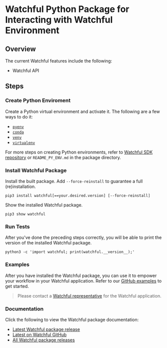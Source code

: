 # Watchful Python Package for Interacting with Watchful Environment

## Overview
The current Watchful features include the following:
- Watchful API
<!---
- Data Enrichment
--->

## Steps

### Create Python Enviroment
Create a Python virtual environment and activate it. The following are a few ways to do it:
- [`pyenv`](https://github.com/pyenv/pyenv)
- [`conda`](https://docs.conda.io/projects/conda/en/latest/user-guide/tasks/manage-environments.html)
- [`venv`](https://docs.python.org/3/library/venv.html)
- [`virtualenv`](https://virtualenv.pypa.io/en/latest/)

For more steps on creating Python environments, refer to [Watchful SDK repository](https://github.com/Watchfulio/watchful-py/blob/main/README_PY_ENV.md) or `README_PY_ENV.md` in the package directory.

### Install Watchful Package
Install the built package. Add `--force-reinstall` to guarantee a full (re)installation.
```command
pip3 install watchful[==your.desired.version] [--force-reinstall]
```
Show the installed Watchful package.
```command
pip3 show watchful
```

### Run Tests
After you've done the preceding steps correctly, you will be able to print the version of the installed Watchful package.
```command
python3 -c 'import watchful; print(watchful.__version__);'
```

### Examples
After you have installed the Watchful package, you can use it to empower your workflow in your Watchful application. Refer to our [GitHub examples](https://github.com/Watchfulio/watchful-py/tree/main/examples) to get started.
> Please contact a [Watchful representative](mailto:sales@watchful.io) for the Watchful application.

### Documentation
Click the following to view the Watchful package documentation:
- [Latest Watchful package release](https://watchful.readthedocs.io/en/stable/)
- [Latest on Watchful GitHub](https://watchful.readthedocs.io/en/latest/)
- [All Watchful package releases](https://readthedocs.org/projects/watchful/)
